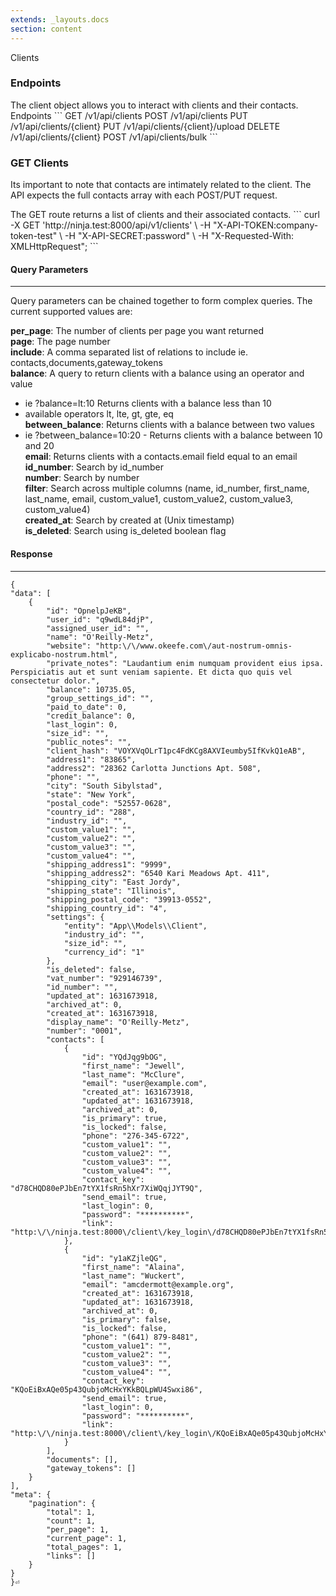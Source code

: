```yaml
---
extends: _layouts.docs
section: content
---
```


Clients

### Endpoints
<x-container>
<x-section>
The client object allows you to interact with clients and their contacts.
</x-section>
<x-section>
Endpoints
```
GET /v1/api/clients
POST /v1/api/clients
PUT /v1/api/clients/{client}
PUT /v1/api/clients/{client}/upload
DELETE /v1/api/clients/{client}
POST /v1/api/clients/bulk
```
</x-section>
</x-container>


### GET Clients
Its important to note that contacts are intimately related to the client. The API expects the full contacts array with each POST/PUT request.

<x-container>
<x-section>
The GET route returns a list of clients and their associated contacts.
</x-section>
<x-section>
```
curl -X GET 'http://ninja.test:8000/api/v1/clients' \
-H "X-API-TOKEN:company-token-test" \
-H "X-API-SECRET:password" \
-H "X-Requested-With: XMLHttpRequest";
```
</x-section>
</x-container>

#### Query Parameters
___
Query parameters can be chained together to form complex queries. The current supported values are:

**per_page**: The number of clients per page you want returned  
**page**: The page number  
**include**: A comma separated list of relations to include ie. contacts,documents,gateway_tokens  
**balance**: A query to return clients with a balance using an operator and value  
 - ie ?balance=lt:10 Returns clients with a balance less than 10  
 - available operators lt, lte, gt, gte, eq  
**between_balance**: Returns clients with a balance between two values  
 - ie ?between_balance=10:20 - Returns clients with a balance between 10 and 20  
**email**: Returns clients with a contacts.email field equal to an email  
**id_number**: Search by id_number  
**number**: Search by number  
**filter**: Search across multiple columns (name, id_number, first_name, last_name, email, custom_value1, custom_value2, custom_value3, custom_value4)  
**created_at**: Search by created at (Unix timestamp)  
**is_deleted**: Search using is_deleted boolean flag  

#### Response  
____

```
{
"data": [
    {
        "id": "OpnelpJeKB",
        "user_id": "q9wdL84djP",
        "assigned_user_id": "",
        "name": "O'Reilly-Metz",
        "website": "http:\/\/www.okeefe.com\/aut-nostrum-omnis-explicabo-nostrum.html",
        "private_notes": "Laudantium enim numquam provident eius ipsa. Perspiciatis aut et sunt veniam sapiente. Et dicta quo quis vel consectetur dolor.",
        "balance": 10735.05,
        "group_settings_id": "",
        "paid_to_date": 0,
        "credit_balance": 0,
        "last_login": 0,
        "size_id": "",
        "public_notes": "",
        "client_hash": "VOYXVqOLrT1pc4FdKCg8AXVIeumby5IfKvkQ1eAB",
        "address1": "83865",
        "address2": "28362 Carlotta Junctions Apt. 508",
        "phone": "",
        "city": "South Sibylstad",
        "state": "New York",
        "postal_code": "52557-0628",
        "country_id": "288",
        "industry_id": "",
        "custom_value1": "",
        "custom_value2": "",
        "custom_value3": "",
        "custom_value4": "",
        "shipping_address1": "9999",
        "shipping_address2": "6540 Kari Meadows Apt. 411",
        "shipping_city": "East Jordy",
        "shipping_state": "Illinois",
        "shipping_postal_code": "39913-0552",
        "shipping_country_id": "4",
        "settings": {
            "entity": "App\\Models\\Client",
            "industry_id": "",
            "size_id": "",
            "currency_id": "1"
        },
        "is_deleted": false,
        "vat_number": "929146739",
        "id_number": "",
        "updated_at": 1631673918,
        "archived_at": 0,
        "created_at": 1631673918,
        "display_name": "O'Reilly-Metz",
        "number": "0001",
        "contacts": [
            {
                "id": "YQdJqg9bOG",
                "first_name": "Jewell",
                "last_name": "McClure",
                "email": "user@example.com",
                "created_at": 1631673918,
                "updated_at": 1631673918,
                "archived_at": 0,
                "is_primary": true,
                "is_locked": false,
                "phone": "276-345-6722",
                "custom_value1": "",
                "custom_value2": "",
                "custom_value3": "",
                "custom_value4": "",
                "contact_key": "d78CHQD80ePJbEn7tYX1fsRn5hXr7XiWQqjJYT9Q",
                "send_email": true,
                "last_login": 0,
                "password": "**********",
                "link": "http:\/\/ninja.test:8000\/client\/key_login\/d78CHQD80ePJbEn7tYX1fsRn5hXr7XiWQqjJYT9Q"
            },
            {
                "id": "y1aKZjleQG",
                "first_name": "Alaina",
                "last_name": "Wuckert",
                "email": "amcdermott@example.org",
                "created_at": 1631673918,
                "updated_at": 1631673918,
                "archived_at": 0,
                "is_primary": false,
                "is_locked": false,
                "phone": "(641) 879-8481",
                "custom_value1": "",
                "custom_value2": "",
                "custom_value3": "",
                "custom_value4": "",
                "contact_key": "KQoEiBxAQe05p43QubjoMcHxYKkBQLpWU4Swxi86",
                "send_email": true,
                "last_login": 0,
                "password": "**********",
                "link": "http:\/\/ninja.test:8000\/client\/key_login\/KQoEiBxAQe05p43QubjoMcHxYKkBQLpWU4Swxi86"
            }
        ],
        "documents": [],
        "gateway_tokens": []
    }
],
"meta": {
    "pagination": {
        "total": 1,
        "count": 1,
        "per_page": 1,
        "current_page": 1,
        "total_pages": 1,
        "links": []
    }
}
}⏎           
```
